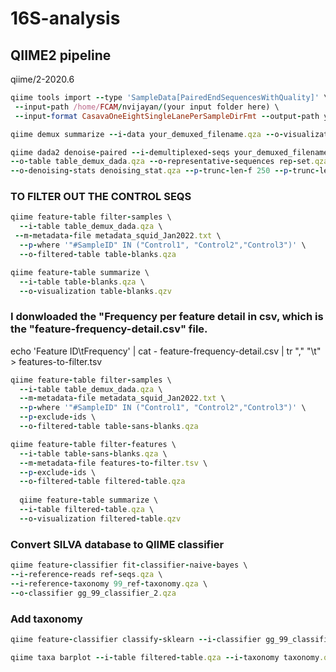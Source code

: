 # 16S-analysis
## QIIME2 pipeline

qiime/2-2020.6

```ruby
qiime tools import --type 'SampleData[PairedEndSequencesWithQuality]' \
 --input-path /home/FCAM/nvijayan/(your input folder here) \
 --input-format CasavaOneEightSingleLanePerSampleDirFmt --output-path your_demuxed_filename.qza
```

```ruby
qiime demux summarize --i-data your_demuxed_filename.qza --o-visualization your_demuxed_filename.qzv
```

```ruby
qiime dada2 denoise-paired --i-demultiplexed-seqs your_demuxed_filename.qza  \
--o-table table_demux_dada.qza --o-representative-sequences rep-set.qza \
--o-denoising-stats denoising_stat.qza --p-trunc-len-f 250 --p-trunc-len-r 250
```

### TO FILTER OUT THE CONTROL SEQS
```ruby
qiime feature-table filter-samples \
  --i-table table_demux_dada.qza \
 --m-metadata-file metadata_squid_Jan2022.txt \
  --p-where '"#SampleID" IN ("Control1", "Control2","Control3")' \
  --o-filtered-table table-blanks.qza

qiime feature-table summarize \
  --i-table table-blanks.qza \
  --o-visualization table-blanks.qzv
```
### I donwloaded the "Frequency per feature detail in csv, which is the "feature-frequency-detail.csv" file.
echo 'Feature ID\tFrequency' | cat - feature-frequency-detail.csv | tr "," "\\t" > features-to-filter.tsv

```ruby
qiime feature-table filter-samples \
  --i-table table_demux_dada.qza \
  --m-metadata-file metadata_squid_Jan2022.txt \
  --p-where '"#SampleID" IN ("Control1", "Control2","Control3")' \
  --p-exclude-ids \
  --o-filtered-table table-sans-blanks.qza
```

```ruby
qiime feature-table filter-features \
  --i-table table-sans-blanks.qza \
  --m-metadata-file features-to-filter.tsv \
  --p-exclude-ids \
  --o-filtered-table filtered-table.qza
  
  qiime feature-table summarize \
  --i-table filtered-table.qza \
  --o-visualization filtered-table.qzv
  ```
  
### Convert SILVA database to QIIME classifier
```ruby
qiime feature-classifier fit-classifier-naive-bayes \
--i-reference-reads ref-seqs.qza \
--i-reference-taxonomy 99_ref-taxonomy.qza \
--o-classifier gg_99_classifier_2.qza
```

### Add taxonomy
```ruby
qiime feature-classifier classify-sklearn --i-classifier gg_99_classifier.qza --i-reads rep-set.qza --o-classification taxonomy.qza 
```

```ruby
qiime taxa barplot --i-table filtered-table.qza --i-taxonomy taxonomy.qza --m-metadata-file metadata_squid_Jan2022.txt  --o-visualization taxa-bar-plots.qzv
```
